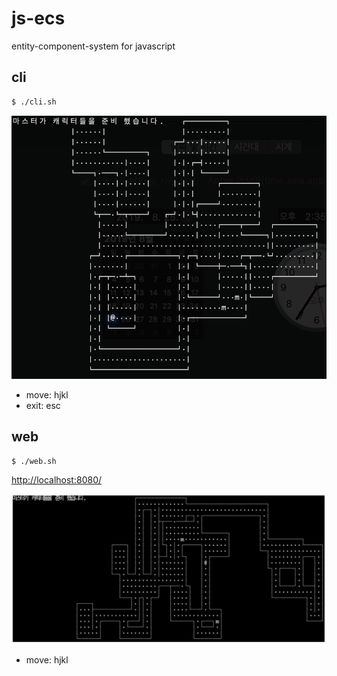 # js-ecs

entity-component-system for javascript

## cli

```bash
$ ./cli.sh
```

![cli](./docs/cli_screen.png)

* move: hjkl
* exit: esc

## web

```bash
$ ./web.sh
```

<http://localhost:8080/>

![web](./docs/web_screen.png)

* move: hjkl
